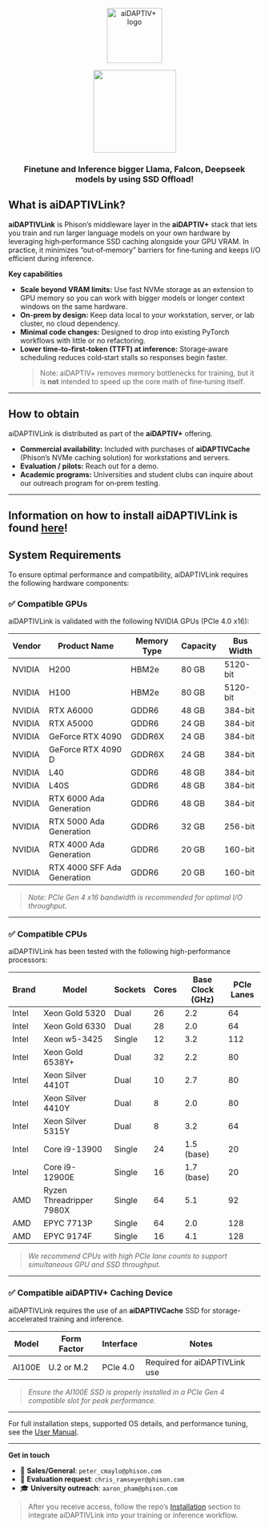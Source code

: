 <div align="center">

<a href="https://www.phison.com/en/aidaptiv-plus-ai-data-storage-solution"><picture>
    <source media="(prefers-color-scheme: dark)" srcset="https://github.com/atp224/aiDAPTIVTestPage/blob/9c82838ab51db659fd33c0098db0b8fa5f2c4c58/assets/dark_logo.png">
    <source media="(prefers-color-scheme: light)" srcset="https://github.com/atp224/aiDAPTIVTestPage/blob/eafee428cb7b475d6dcf154d38587c5c78cf0e8a/assets/light_logo.png">
    <img alt="aiDAPTIV+ logo" src="https://github.com/atp224/aiDAPTIVTestPage/blob/main/assets/aiDAPTIV_logo.jpg?raw=true" height="110" style="max-width: 100%;">
  </picture></a>

  
<a href="https://discord.gg/rJW6MS6m"><img src="https://github.com/atp224/aiDAPTIVTestPage/blob/main/assets/Discord_button.png?raw=true" width="165"></a>


### Finetune and Inference bigger Llama, Falcon, Deepseek models by using SSD Offload!

</div>

## What is aiDAPTIVLink?

**aiDAPTIVLink** is Phison’s middleware layer in the **aiDAPTIV+** stack that lets you train and run larger language models on your own hardware by leveraging high‑performance SSD caching alongside your GPU VRAM. In practice, it minimizes “out‑of‑memory” barriers for fine‑tuning and keeps I/O efficient during inference.

**Key capabilities**
- **Scale beyond VRAM limits:** Use fast NVMe storage as an extension to GPU memory so you can work with bigger models or longer context windows on the same hardware.
- **On‑prem by design:** Keep data local to your workstation, server, or lab cluster, no cloud dependency.
- **Minimal code changes:** Designed to drop into existing PyTorch workflows with little or no refactoring.
- **Lower time‑to‑first‑token (TTFT) at inference:** Storage‑aware scheduling reduces cold‑start stalls so responses begin faster.  
  > Note: aiDAPTIV+ removes memory bottlenecks for training, but it is **not** intended to speed up the core math of fine‑tuning itself.

---

## How to obtain

aiDAPTIVLink is distributed as part of the **aiDAPTIV+** offering.

- **Commercial availability:** Included with purchases of **aiDAPTIVCache** (Phison’s NVMe caching solution) for workstations and servers.  
- **Evaluation / pilots:** Reach out for a demo.
- **Academic programs:** Universities and student clubs can inquire about our outreach program for on‑prem testing.

---
**Information on how to install aiDAPTIVLink is found [here](https://github.com/atp224/aiDAPTIVTestPage/tree/f208f0fc7650f9ed36942aff18a351ff37f1a0e8/Page_Sections/Installation)!**
---

## System Requirements

To ensure optimal performance and compatibility, aiDAPTIVLink requires the following hardware components:

### ✅ Compatible GPUs

aiDAPTIVLink is validated with the following NVIDIA GPUs (PCIe 4.0 x16):

| Vendor  | Product Name                        | Memory Type | Capacity  | Bus Width |
|---------|-------------------------------------|-------------|-----------|-----------|
| NVIDIA  | H200                                | HBM2e       | 80 GB     | 5120-bit  |
| NVIDIA  | H100                                | HBM2e       | 80 GB     | 5120-bit  |
| NVIDIA  | RTX A6000                           | GDDR6       | 48 GB     | 384-bit   |
| NVIDIA  | RTX A5000                           | GDDR6       | 24 GB     | 384-bit   |
| NVIDIA  | GeForce RTX 4090                    | GDDR6X      | 24 GB     | 384-bit   |
| NVIDIA  | GeForce RTX 4090 D                  | GDDR6X      | 24 GB     | 384-bit   |
| NVIDIA  | L40                                  | GDDR6       | 48 GB     | 384-bit   |
| NVIDIA  | L40S                                 | GDDR6       | 48 GB     | 384-bit   |
| NVIDIA  | RTX 6000 Ada Generation             | GDDR6       | 48 GB     | 384-bit   |
| NVIDIA  | RTX 5000 Ada Generation             | GDDR6       | 32 GB     | 256-bit   |
| NVIDIA  | RTX 4000 Ada Generation             | GDDR6       | 20 GB     | 160-bit   |
| NVIDIA  | RTX 4000 SFF Ada Generation         | GDDR6       | 20 GB     | 160-bit   |

> *Note: PCIe Gen 4 x16 bandwidth is recommended for optimal I/O throughput.*

---

### ✅ Compatible CPUs

aiDAPTIVLink has been tested with the following high-performance processors:

| Brand | Model                        | Sockets | Cores | Base Clock (GHz) | PCIe Lanes |
|-------|------------------------------|---------|-------|------------------|------------|
| Intel | Xeon Gold 5320               | Dual    | 26    | 2.2              | 64         |
| Intel | Xeon Gold 6330               | Dual    | 28    | 2.0              | 64         |
| Intel | Xeon w5-3425                 | Single  | 12    | 3.2              | 112        |
| Intel | Xeon Gold 6538Y+             | Dual    | 32    | 2.2              | 80         |
| Intel | Xeon Silver 4410T            | Dual    | 10    | 2.7              | 80         |
| Intel | Xeon Silver 4410Y            | Dual    | 8     | 2.0              | 80         |
| Intel | Xeon Silver 5315Y            | Dual    | 8     | 3.2              | 64         |
| Intel | Core i9-13900                | Single  | 24    | 1.5 (base)       | 20         |
| Intel | Core i9-12900E               | Single  | 16    | 1.7 (base)       | 20         |
| AMD   | Ryzen Threadripper 7980X     | Single  | 64    | 5.1              | 92         |
| AMD   | EPYC 7713P                   | Single  | 64    | 2.0              | 128        |
| AMD   | EPYC 9174F                   | Single  | 16    | 4.1              | 128        |

> *We recommend CPUs with high PCIe lane counts to support simultaneous GPU and SSD throughput.*

---

### ✅ Compatible aiDAPTIV+ Caching Device

aiDAPTIVLink requires the use of an **aiDAPTIVCache** SSD for storage-accelerated training and inference.

| Model     | Form Factor | Interface | Notes                         |
|-----------|-------------|-----------|-------------------------------|
| AI100E    | U.2 or M.2  | PCIe 4.0  | Required for aiDAPTIVLink use |

> *Ensure the AI100E SSD is properly installed in a PCIe Gen 4 compatible slot for peak performance.*

---

For full installation steps, supported OS details, and performance tuning, see the [User Manual](https://github.com/atp224/aiDAPTIVTestPage/blob/9f4e564a1e0063a140170a4dcb12db197cd9235f/assets/user_manual.pdf).

---

**Get in touch**
- 📩 **Sales/General**: `peter_cmaylo@phison.com`
- 🧪 **Evaluation request**: `chris_ramseyer@phison.com`
- 🎓 **University outreach**: `aaron_pham@phison.com`

> After you receive access, follow the repo’s [Installation](https://github.com/atp224/aiDAPTIVTestPage/tree/f208f0fc7650f9ed36942aff18a351ff37f1a0e8/Page_Sections/Installation) section to integrate aiDAPTIVLink into your training or inference workflow.
